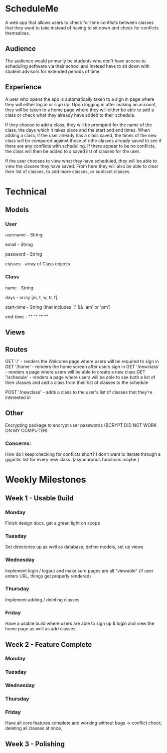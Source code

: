 # ScheduleMe
A web app that allows users to check for time conflicts between classes that they want to take
instead of having to sit down and check for conflicts themselves.

## Audience
The audience would primarily be students who don't have access to scheduling software via their school
and instead have to sit down with student advisors for extended periods of time.

## Experience
A user who opens the app is automatically taken to a sign in page where they will either log in or sign up.
Upon logging in after making an account, they will be taken to a home page where they will either be able to add a class or
check what they already have added to their schedule.

If they choose to add a class, they will be prompted for the name of the class,
the days which it takes place and the start and end times. When adding a class, if the user already has a class saved, the
times of the new class will be compared against those of othe classes already saved to see if there are any conflicts with scheduling.
If there appear to be no conflicts, the class will then be added to a saved list of classes for the user.

If the user chooses to view what they have scheduled, they will be able to view the classes they have saved. From here they
will also be able to clear their list of classes, to add more classes, or subtract classes.

# Technical
## Models
### User
username - String

email - String

password - String

classes - array of Class objects

### Class
name - String

days - array [m, t, w, tr, f]

start-time - String (that includes ':' && 'am' or 'pm')

end-time - "" "" "" ""

## Views

## Routes
GET '/' - renders the Welcome page where users will be required to sign in
GET '/home' - renders the home screen after users sign in
GET '/newclass' - renders a page where users will be able to create a new class
GET '/schedule' - renders a page where users will be able to see both a list of their classes and add a class from their list of classes
                  to the schedule
                  
POST '/newclass' - adds a class to the user's list of classes that they're interested in


## Other
Encrypting package to encrypt user passwords (BCRYPT DID NOT WORK ON MY COMPUTER)

### Concerns:
How do I keep checking for conflicts short? I don't want to iterate through a gigantic list for every new class. (asynchronus functions maybe.) 

# Weekly Milestones
## Week 1 - Usable Build
### Monday
Finish design docs, get a green light on scope
### Tuesday
Set directories up as well as database, define models, set up views
### Wednesday
Implement login / logout and make sure pages are all "viewable" (if user enters URL, things get properly rendered)
### Thursday
Implement adding / deleting classes
### Friday
Have a usable build where users are able to sign up & login and view the home page as well as add classes.

## Week 2 - Feature Complete
### Monday
### Tuesday
### Wednesday
### Thursday
### Friday
Have all core features complete and working without bugs -> conflict check, deleting all classes at once,

## Week 3 - Polishing
